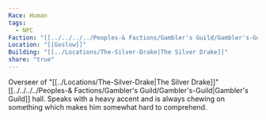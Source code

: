 ```yaml
---
Race: Human
tags:
  - NPC
Faction: "[[../../../../Peoples-& Factions/Gambler's Guild/Gambler's-Guild|Gambler's Guild]]"
Location: "[[Goslow]]"
Building: "[[../Locations/The-Silver-Drake|The Silver Drake]]"
share: "true"
---
```


Overseer of "[[../Locations/The-Silver-Drake|The Silver Drake]]" [[../../../../Peoples-& Factions/Gambler's Guild/Gambler's-Guild|Gambler's Guild]] hall. Speaks with a heavy accent and is always chewing on something which makes him somewhat hard to comprehend.